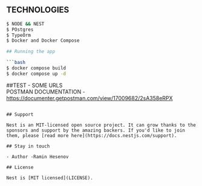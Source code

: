 ## TECHNOLOGIES
```bash
$ NODE && NEST
$ POstgres
$ TypeOrm
$ Docker and Docker Compose

## Running the app

```bash
$ docker compose build
$ docker compose up -d
```

##TEST - SOME URLS  
POSTMAN DOCUMENTATION - https://documenter.getpostman.com/view/17009682/2sA358eRPX
```

## Support

Nest is an MIT-licensed open source project. It can grow thanks to the sponsors and support by the amazing backers. If you'd like to join them, please [read more here](https://docs.nestjs.com/support).

## Stay in touch

- Author -Ramin Hesenov

## License

Nest is [MIT licensed](LICENSE).

